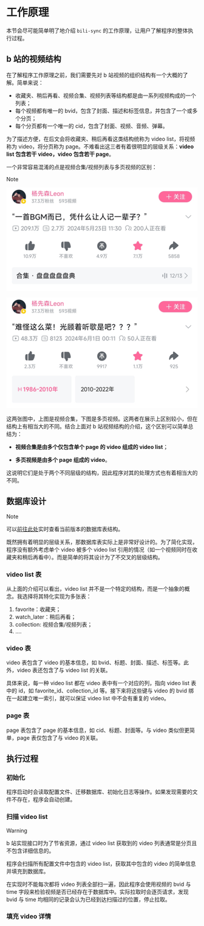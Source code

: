 # 工作原理

本节会尽可能简单明了地介绍 `bili-sync` 的工作原理，让用户了解程序的整体执行过程。

## b 站的视频结构

在了解程序工作原理之前，我们需要先对 b 站视频的组织结构有一个大概的了解。简单来说：

- 收藏夹、稍后再看、视频合集、视频列表等结构都是由一系列视频构成的一个列表；
- 每个视频都有唯一的 bvid，包含了封面、描述和标签信息，并包含了一个或多个分页；
- 每个分页都有一个唯一的 cid，包含了封面、视频、音频、弹幕。

为了描述方便，在后文会将收藏夹、稍后再看这类结构统称为 video list，将视频称为 video，将分页称为 page。不难看出这三者有着很明显的层级关系：**video list 包含若干 video，video 包含若干 page**。

一个非常容易混淆的点是视频合集/视频列表与多页视频的区别：

> [!NOTE]
> ![bili_collection](./assets/bili_collection.jpg)
>
>![bili_video](./assets/bili_video.jpg)

这两张图中，上图是视频合集，下图是多页视频。这两者在展示上区别较小，但在结构上有相当大的不同。结合上面对 b 站视频结构的介绍，这个区别可以简单总结为：

+ **视频合集是由多个仅包含单个 page 的 video 组成的 video list**；

+ **多页视频是由多个 page 组成的 video**。

这说明它们是处于两个不同层级的结构，因此程序对其的处理方式也有着相当大的不同。

## 数据库设计

> [!NOTE]
> 可以[前往此处](https://github.com/amtoaer/bili-sync/tree/main/crates/bili_sync_entity/src/entities)实时查看当前版本的数据库表结构。

既然拥有着明显的层级关系，那数据库表实际上是非常好设计的。为了简化实现，程序没有额外考虑单个 video 被多个 video list 引用的情况（如一个视频同时在收藏夹和稍后再看中）。而是简单的将其设计为了不交叉的层级结构。

### video list 表

从上面的介绍可以看出，video list 并不是一个特定的结构，而是一个抽象的概念。我选择将其特化实现为多张表：

1. favorite：收藏夹；
2. watch_later：稍后再看；
3. collection: 视频合集/视频列表；
4. ....

### video 表

video 表包含了 video 的基本信息，如 bvid、标题、封面、描述、标签等。此外，video 表还包含了与 video list 的关联。

具体来说，每一种 video list 都在 video 表中有一个对应的列，指向 video list 表中的 id，如 favorite_id、collection_id 等。接下来将这些键与 video 的 bvid 绑在一起建立唯一索引，就可以保证 video list 中不会有重复的 video。

### page 表

page 表包含了 page 的基本信息，如 cid、标题、封面等。与 video 类似但更简单，page 表仅包含了与 video 的关联。

## 执行过程

### 初始化

程序启动时会读取配置文件、迁移数据库、初始化日志等操作。如果发现需要的文件不存在，程序会自动创建。

### 扫描 video list

> [!WARNING]
> b 站实现接口时为了节省资源，通过 video list 获取到的 video 列表通常是分页且不包含详细信息的。

程序会扫描所有配置文件中包含的 video list，获取其中包含的 video 的简单信息并填充到数据库。

在实现时不能每次都将 video 列表全部扫一遍，因此程序会使用视频的 bvid 与 time 字段来检验视频是否已经存在于数据库中。实际拉取时会逐页请求，发现 bvid 与 time 均相同的记录会认为已经到达扫描过的位置，停止拉取。

### 填充 video 详情
